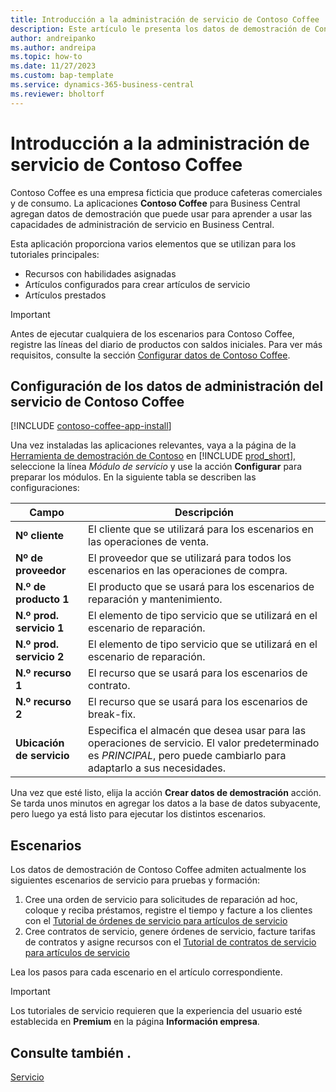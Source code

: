 ```yaml
---
title: Introducción a la administración de servicio de Contoso Coffee
description: Este artículo le presenta los datos de demostración de Consoso Coffee para gestión de servicio.
author: andreipanko
ms.author: andreipa
ms.topic: how-to
ms.date: 11/27/2023
ms.custom: bap-template
ms.service: dynamics-365-business-central
ms.reviewer: bholtorf
---
```


# Introducción a la administración de servicio de Contoso Coffee

Contoso Coffee es una empresa ficticia que produce cafeteras comerciales y de consumo. La aplicaciones **Contoso Coffee** para Business Central agregan datos de demostración que puede usar para aprender a usar las capacidades de administración de servicio en Business Central.

Esta aplicación proporciona varios elementos que se utilizan para los tutoriales principales:

- Recursos con habilidades asignadas
- Artículos configurados para crear artículos de servicio
- Artículos prestados

> [!IMPORTANT]
> Antes de ejecutar cualquiera de los escenarios para Contoso Coffee, registre las líneas del diario de productos con saldos iniciales. Para ver más requisitos, consulte la sección [Configurar datos de Contoso Coffee](#set-up-contoso-coffee-service-management-data).
>
> 
## Configuración de los datos de administración del servicio de Contoso Coffee

[!INCLUDE [contoso-coffee-app-install](../../includes/contoso-coffee-app-install.md)]

Una vez instaladas las aplicaciones relevantes, vaya a la página de la [Herramienta de demostración de Contoso](https://businesscentral.dynamics.com/?page=5194) en [!INCLUDE [prod_short](../../includes/prod_short.md)], seleccione la línea *Módulo de servicio* y use la acción **Configurar** para preparar los módulos. En la siguiente tabla se describen las configuraciones:  

|Campo  |Descripción  |
|---------|---------|
|**Nº cliente**  |El cliente que se utilizará para los escenarios en las operaciones de venta.|
|**Nº de proveedor**  |El proveedor que se utilizará para todos los escenarios en las operaciones de compra.|
|**N.º de producto 1**  |El producto que se usará para los escenarios de reparación y mantenimiento.|
|**N.º prod. servicio 1**  |El elemento de tipo servicio que se utilizará en el escenario de reparación.|
|**N.º prod. servicio 2**  |El elemento de tipo servicio que se utilizará en el escenario de reparación.|
|**N.º recurso 1**  |El recurso que se usará para los escenarios de contrato.|
|**N.º recurso 2**  |El recurso que se usará para los escenarios de break-fix.|
|**Ubicación de servicio** |Especifica el almacén que desea usar para las operaciones de servicio. El valor predeterminado es *PRINCIPAL*, pero puede cambiarlo para adaptarlo a sus necesidades.|

Una vez que esté listo, elija la acción **Crear datos de demostración** acción. Se tarda unos minutos en agregar los datos a la base de datos subyacente, pero luego ya está listo para ejecutar los distintos escenarios.  

## Escenarios

Los datos de demostración de Contoso Coffee admiten actualmente los siguientes escenarios de servicio para pruebas y formación:

1. Cree una orden de servicio para solicitudes de reparación ad hoc, coloque y reciba préstamos, registre el tiempo y facture a los clientes con el [Tutorial de órdenes de servicio para artículos de servicio](service-basic-flow-order.md)
2. Cree contratos de servicio, genere órdenes de servicio, facture tarifas de contratos y asigne recursos con el [Tutorial de contratos de servicio para artículos de servicio](service-contract-flow.md)

Lea los pasos para cada escenario en el artículo correspondiente.  

> [!IMPORTANT]
> Los tutoriales de servicio requieren que la experiencia del usuario esté establecida en **Premium** en la página **Información empresa**.


## Consulte también .

[Servicio](../../service-service.md)
